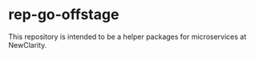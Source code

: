 # rep-go-offstage

This repository is intended to be a helper packages for microservices at NewClarity.